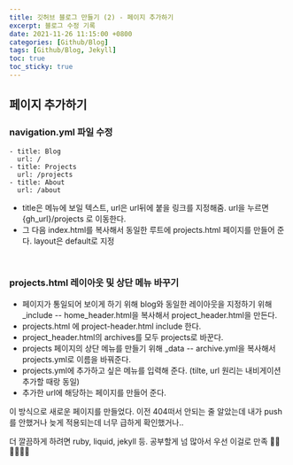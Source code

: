 ```yaml
---
title: 깃허브 블로그 만들기 (2) - 페이지 추가하기
excerpt: 블로그 수정 기록
date: 2021-11-26 11:15:00 +0800
categories: [Github/Blog]
tags: [Github/Blog, Jekyll]
toc: true
toc_sticky: true
---
```


## 페이지 추가하기

### navigation.yml 파일 수정
```
- title: Blog
  url: /
- title: Projects
  url: /projects
- title: About
  url: /about
```

* title은 메뉴에 보일 텍스트, url은 url뒤에 붙을 링크를 지정해줌. url을 누르면 {gh_url}/projects 로 이동한다.<br>
* 그 다음 index.html를 복사해서 동일한 루트에 projects.html 페이지를 만들어 준다. layout은 default로 지정<br>
<br>

### projects.html 레이아웃 및 상단 메뉴 바꾸기
* 페이지가 통일되어 보이게 하기 위해 blog와 동일한 레이아웃을 지정하기 위해 _include -- home_header.html을 복사해서 project_header.html을 만든다.<br>
* projects.html 에 project-header.html include 한다.<br>
* project_header.html의 archives를 모두 projects로 바꾼다. <br>
* projects 페이지의 상단 메뉴를 만들기 위해 _data -- archive.yml을 복사해서 projects.yml로 이름을 바꿔준다.<br>
* projects.yml에 추가하고 싶은 메뉴를 입력해 준다. (tilte, url 원리는 내비게이션 추가할 때랑 동일) <br>
* 추가한 url에 해당하는 페이지를 만들어 준다.

이 방식으로 새로운 페이지를 만들었다. 이전 404떠서 안되는 줄 알았는데 내가 push를 안했거나 늦게 적용되는데 너무 급하게 확인했거나..<br>

더 깔끔하게 하려면 ruby, liquid, jekyll 등. 공부할게 넘 많아서 우선 이걸로 만족 🙌🏻🙌🏻🙌🏻
